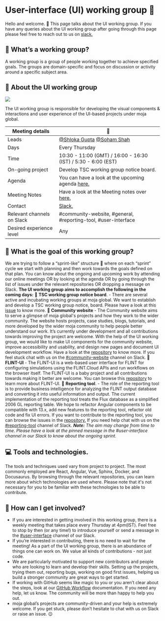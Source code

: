 # User-interface (UI) working group :busts_in_silhouette:
Hello and welcome. :wave: This page talks about the UI working group. If you have any queries about the UI working group after going through this page please feel free to reach out to us on [slack.](https://join.slack.com/t/mojaglobal/shared_invite/zt-o6ta1ug0-rVLjAo460~d7JbZ~HpFFtw)

## :eyes: What’s a working group?
A working group is a group of people working together to achieve specified goals. The groups are domain-specific and focus on discussion or activity around a specific subject area.

## :pushpin: About the UI working group
<a href="#incubating"><img src="https://img.shields.io/static/v1?label=Status &message=Active &color=green" /></a>

The UI working group is responsible for developing the visual components & interactions and user experience of the UI-based projects under moja global.

| Meeting details            | :calendar:                                                                                                     |
| -------------------------- | -------------------------------------------------------------------------------------------------------------- |
| Leads                      | [@Shloka Gupta](https://github.com/chicken-biryani?tab=followers) [@Soham Shah](https://github.com/sohamsshah) |
| Days                       | Every Thursday                                                                                                 |
| Time                       | 10:30 - 11:00 (GMT) / 16:00 - 16:30 (IST) / 5:30 - 6:00 (EST)                                                  |
| On-going project           | Develop TSC working group notice board.                                                                        |
| Agenda                     | You can have a look at the upcoming agenda [here.](agenda.md)                                                  |
| Meeting Notes              | Have a look at the Meeting notes over [here.](MeetingNotes.md)                                                 |
| Contact                    | [Slack.](https://join.slack.com/t/mojaglobal/shared_invite/zt-o6ta1ug0-rVLjAo460~d7JbZ~HpFFtw)                 |
| Relevant channels on Slack | #community-website, #general, #reporting-tool, #user-interface                                                 |
| Desired experience level   | Any                                                                                                            |

## :dart: What is the goal of this working group?

We are trying to follow a “sprint-like” structure :runner: where on each “sprint” cycle we start with planning and then work towards the goals defined on that plan. You can know about the ongoing and upcoming work by attending our online meetings OR by looking at the agenda OR by going through the list of issues under the relevant repositories OR dropping a message on Slack.
**The UI working group aims to accomplish the following in the coming days:**
:pushpin: **TSC working group notice board**. - There are several active and incubating working groups at moja global. We want to establish and develop a TSC working group notice, board. Please have a look at this [issue](https://github.com/moja-global/Google.Season.of.Documentation/issues/12) to know more.
:pushpin: **Community website** - The Community website aims to serve a glimpse of moja global's projects and how they work to the wider community. The website hosts projects, case studies, blogs, tutorials, and more developed by the wider moja community to help people better understand our work. It’s currently under development and all contributions towards improving the project are welcome. With the help of the UI working group, we would like to make UI components for the community website, improve accessibility and usability, and design new pages and document UI development workflow. Have a look at the [repository](https://github.com/moja-global/community-website) to know more. If you feel stuck chat with us on the [#community-website](https://app.slack.com/client/T1G1M5HPF/C022V91MY0M) channel on Slack.
:pushpin: **FLINT-UI** - The FLINT-UI is a web-based user interface for FLINT for configuring simulations using the FLINT.Cloud APIs and run workflows on the browser itself. The FLINT-UI is a baby project and all contributions towards making it better are welcome. You can browse this [repository](https://github.com/moja-global/FLINT-UI) to learn more about FLINT-UI.
:pushpin: **Reporting tool**. - The role of the reporting tool is to provide business intelligence for analyzing the FLINT output database and converting it into useful information and output. The current implementation of the reporting tool treats the Flux database as a simplified 2006 GL reporting table. We hope to refactor Angular components to be compatible with 13.x, add new features to the reporting tool, refactor old code and fix UI errors. If you want to contribute to the reporting tool, you can browse the issues in the [repository.](https://github.com/moja-global/FLINT.Reporting) If you need help chat with us on the [#reporting-tool](https://app.slack.com/client/T1G1M5HPF/C016YNZ2ALX) channel of Slack.
***Note:** The aim may change from time to time. Please have a look at the pinned message in the #user-interface channel in our Slack to know about the ongoing sprint.*

## :computer: Tools and technologies.

The tools and techniques used vary from project to project. The most commonly employed are React, Angular, Vue, Sphinx, Docker, and Docusaurus. By browsing through the relevant repositories, you can learn more about which technologies are used where. Please note that it's not necessary for you to be familiar with these technologies to be able to contribute.

## :balloon: How can I get involved?

- If you are interested in getting involved in this working group, there is a weekly meeting that takes place every Thursday at 4pm(IST). Feel free to stop by then (or any time!) to introduce yourself or send a message in the [#user-interface](https://app.slack.com/client/T1G1M5HPF/C010Z37GL2U) channel of our Slack.
- If you’re interested in contributing, there is no need to wait for the meeting! As a part of the UI working group, there is an abundance of things one can work on. We value all kinds of contributions - not just code.
- We are particularly motivated to support new contributors and people who are looking to learn and develop their skills. Setting up the projects, trying them out, reporting bugs, working on good first issues, helping us build a stronger community are great ways to get started.
- If working with GitHub seems like magic to you or you aren’t clear about the steps, look at our [GitHub Workflow](https://docs.moja.global/en/latest/DeveloperWorkflow/index.html) documentation. If you need any help, let us know. The community will be more than happy to help you out.
- moja global’s projects are community-driven and your help is extremely welcome. If you get stuck, please don’t hesitate to chat with us on Slack or raise an issue. :wink: